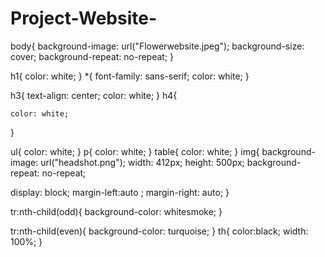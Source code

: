 # Project-Website-

body{ 
    background-image:  url("Flowerwebsite.jpeg");
    background-size: cover;
    background-repeat: no-repeat;
}

h1{
    color: white;
}
*{
    font-family: sans-serif;
    color: white;
}

h3{
    text-align: center;
    color: white;
}
h4{
    
    color: white;
}

ul{
    color: white;
}
p{
    color: white;
}
table{
color: white;
}
img{
background-image: url("headshot.png");
width: 412px;
height: 500px;
background-repeat: no-repeat;

display: block;
margin-left:auto ;
margin-right: auto;
}

tr:nth-child(odd){
background-color: whitesmoke;
}

tr:nth-child(even){
    background-color: turquoise;
    }
th{
    color:black;
    width: 100%;
}
